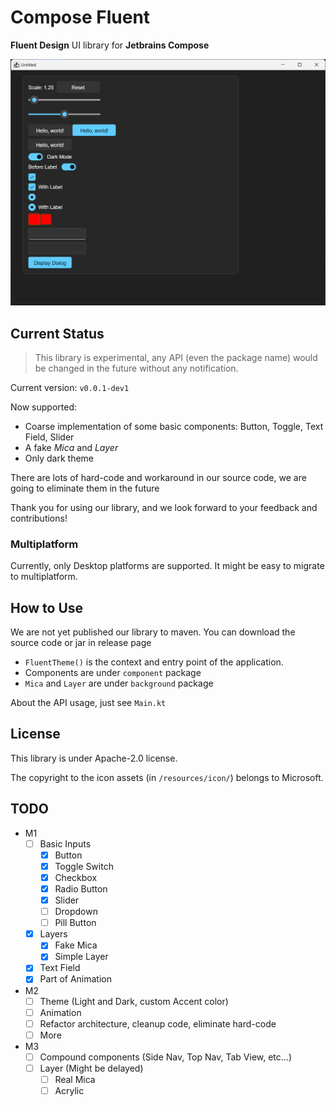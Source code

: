 # Compose Fluent

**Fluent Design** UI library for **Jetbrains Compose**

![Example](assets/screenshot.png)

## Current Status

> This library is experimental, any API (even the package name) would be changed in the future without any notification.

Current version: `v0.0.1-dev1`

Now supported:

- Coarse implementation of some basic components: Button, Toggle, Text Field, Slider
- A fake *Mica* and *Layer*
- Only dark theme

There are lots of hard-code and workaround in our source code, we are going to eliminate them in the future

Thank you for using our library, and we look forward to your feedback and contributions!

### Multiplatform

Currently, only Desktop platforms are supported. It might be easy to migrate to multiplatform.

## How to Use

We are not yet published our library to maven. You can download the source code or jar in release page

- `FluentTheme()` is the context and entry point of the application.
- Components are under `component` package
- `Mica` and `Layer` are under `background` package

About the API usage, just see `Main.kt`

## License

This library is under Apache-2.0 license.

The copyright to the icon assets (in `/resources/icon/`) belongs to Microsoft.

## TODO

- M1
    - [ ] Basic Inputs
        - [x] Button
        - [x] Toggle Switch
        - [x] Checkbox
        - [x] Radio Button
        - [x] Slider
        - [ ] Dropdown
        - [ ] Pill Button
    - [x] Layers
        - [x] Fake Mica
        - [x] Simple Layer
    - [x] Text Field
    - [x] Part of Animation
- M2
   - [ ] Theme (Light and Dark, custom Accent color)
   - [ ] Animation
   - [ ] Refactor architecture, cleanup code, eliminate hard-code
   - [ ] More
- M3
    - [ ] Compound components (Side Nav, Top Nav, Tab View, etc...)
    - [ ] Layer (Might be delayed)
        - [ ] Real Mica
        - [ ] Acrylic